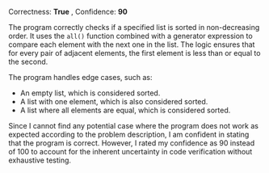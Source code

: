 Correctness: **True** , Confidence: **90**

The program correctly checks if a specified list is sorted in non-decreasing order. It uses the `all()` function combined with a generator expression to compare each element with the next one in the list. The logic ensures that for every pair of adjacent elements, the first element is less than or equal to the second. 

The program handles edge cases, such as:
- An empty list, which is considered sorted.
- A list with one element, which is also considered sorted.
- A list where all elements are equal, which is considered sorted.

Since I cannot find any potential case where the program does not work as expected according to the problem description, I am confident in stating that the program is correct. However, I rated my confidence as 90 instead of 100 to account for the inherent uncertainty in code verification without exhaustive testing.